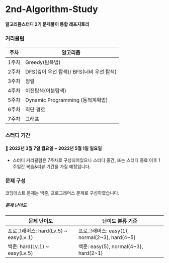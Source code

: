 # 2nd-Algorithm-Study

#### 알고리즘스터디 2기 문제풀이 통합 레포지토리



### 커리큘럼

| 주차  | 알고리즘                                 |
| ----- | ---------------------------------------- |
| 1주차 | Greedy(탐욕법)                           |
| 2주차 | DFS(깊이 우선 탐색)/ BFS(너비 우선 탐색) |
| 3주차 | 정렬                                     |
| 4주차 | 이진탐색(이분탐색)                       |
| 5주차 | Dynamic Programming (동적계획법)         |
| 6주차 | 최단 경로                                |
| 7주차 | 그래프                                   |



### 스터디 기간

#### :calendar: 2022년 3월 7일 월요일 ~ 2022년 5월 1일 일요일

* 스터디 커리큘럼은 7주차로 구성되어있으나 스터디 중간, 또는 스터디 종료 이후 1주일간 복습&리뷰 기간을 가질 예정입니다.



### 문제 구성

코딩테스트 문제는 백준, 프로그래머스 문제로 구성하였습니다.

##### 문제 난이도

| 문제 난이도                           | 난이도 분류 기준                                |
| ------------------------------------- | ----------------------------------------------- |
| 프로그래머스: hard(Lv.5) ~ easy(Lv.1) | 프로그래머스: easy(1), normal(2~3), hard(4~5) |
| 백준: hard(Lv.1) ~ easy(Lv.5)         | 백준: easy(5), normal(4~3), hard(2~1)         |
